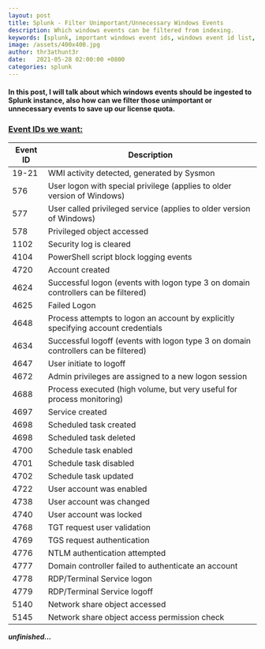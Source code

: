 ```yaml
---
layout: post
title: Splunk - Filter Unimportant/Unnecessary Windows Events
description: Which windows events can be filtered from indexing.
keywords: [splunk, important windows event ids, windows event id list, windows event ids cheat sheet, threat hunting, windows event log]
image: /assets/400x400.jpg
author: thr3athunt3r
date:   2021-05-28 02:00:00 +0800
categories: splunk
---
```


#### In this post, I will talk about which windows events should be ingested to Splunk instance, also how can we filter those unimportant or unnecessary events to save up our license quota.


### <u>Event IDs we want:</u>

| Event ID | Description                                                                                   |
|----------|-----------------------------------------------------------------------------------------------|
| 19-21    | WMI activity detected, generated by Sysmon                                                    |
| 576      | User logon with special privilege (applies to older version of Windows)                       |
| 577      | User called privileged service (applies to older version of Windows)                          |
| 578      | Privileged object accessed                                                                    |
| 1102     | Security log is cleared                                                                       |
| 4104     | PowerShell script block logging events                                                        |
| 4720     | Account created                                                                               |
| 4624     | Successful logon (events with logon type 3 on domain controllers can be filtered)             |
| 4625     | Failed Logon                                                                                  |
| 4648     | Process attempts to logon an account by explicitly specifying account credentials             |
| 4634     | Successful logoff (events with logon type 3 on domain controllers can be filtered)            |
| 4647     | User initiate to logoff                                                                       |
| 4672     | Admin privileges are assigned to a new logon session                                          |
| 4688     | Process executed (high volume, but very useful for process monitoring)                        |
| 4697     | Service created                                                                               |
| 4698     | Scheduled task created                                                                        |
| 4698     | Scheduled task deleted                                                                        |
| 4700     | Schedule task enabled                                                                         |
| 4701     | Schedule task disabled                                                                        |
| 4702     | Schedule task updated                                                                         |
| 4722     | User account was enabled                                                                      |
| 4738     | User account was changed                                                                      |
| 4740     | User account was locked                                                                       |
| 4768     | TGT request user validation                                                                   |
| 4769     | TGS request authentication                                                                    |
| 4776     | NTLM authentication attempted                                                                 |
| 4777     | Domain controller failed to authenticate an account                                           |
| 4778     | RDP/Terminal Service logon                                                                    |
| 4779     | RDP/Terminal Service logoff                                                                   |
| 5140     | Network share object accessed                                                                 |
| 5145     | Network share object access permission check                                                  |

***unfinished...***
<!-- #### To filter rest of the event IDs, simply open your `inputs.conf` then use the keyword `whitelist{n}` -->